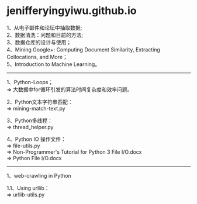 # jenifferyingyiwu.github.io
<title>
Part I.  &nbsp;&nbsp;从电子邮件和论坛中抽取数据
</title>
<p>
1、从电子邮件和论坛中抽取数据;<br/>
2、数据清洗：问题和目前的方法;<br/>
3、数据仓库的设计与使用；<br/>
4、Mining Google+: Computing Document Similarity, Extracting Collocations, and More；<br/>
5、Introduction to Machine Learning。<br/>
</p>
<hr/>
<title>
Part II. &nbsp;&nbsp;Problems encountered in the work
</title>
<p>
1、Python-Loops；<br/>
=> 大数据中for循环引发的算法时间复杂度和效率问题。
</p>
<p>
2、Python文本字符串匹配：<br/>
=> mining-match-text.py
</p>
<p>
3、Python多线程：<br/>
=> thread_helper.py 
</p>
<p>
4、Python IO 操作文件：<br/>
=> file-utils.py <br/>
=> Non-Programmer's Tutorial for Python 3 File I/O.docx <br/>
=> Python File I/O.docx
</p>
<hr/>
<title>
Part III.  &nbsp;&nbsp;Journal Papers
</title>
<p>
1、web-crawling in Python 
</p>
<p>
1.1、Using urllib：<br/>
=> urllib-utils.py
</p>
